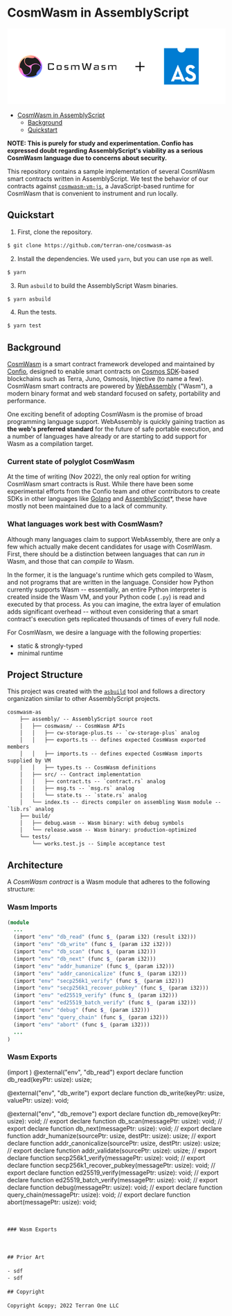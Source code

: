# CosmWasm in AssemblyScript

<div align="center">

![image](./banner.png)

</div>

<!-- TOC -->
* [CosmWasm in AssemblyScript](#cosmwasm-in-assemblyscript)
	* [Background](#background)
	* [Quickstart](#quickstart)
<!-- TOC -->

**NOTE: This is purely for study and experimentation. Confio has expressed doubt regarding AssemblyScript's viability as a serious CosmWasm language due to concerns about security.**

This repository contains a sample implementation of several CosmWasm smart contracts written in AssemblyScript. We test the behavior of our contracts against [`cosmwasm-vm-js`](https://github.com/terran-one/cosmwasm-vm-js), a JavaScript-based runtime for CosmWasm that is convenient to instrument and run locally.


## Quickstart

1. First, clone the repository.

```bash
$ git clone https://github.com/terran-one/cosmwasm-as
```

2. Install the dependencies. We used `yarn`, but you can use `npm` as well.
```bash
$ yarn
```

3. Run `asbuild` to build the AssemblyScript Wasm binaries.

```bash
$ yarn asbuild
```

4. Run the tests.

```bash
$ yarn test
```


## Background

[CosmWasm](https://cosmwasm.com) is a smart contract framework developed and maintained by [Confio](https://confio.io), designed to enable smart contracts on [Cosmos SDK](https://v1.cosmos.network/sdk)-based blockchains such as Terra, Juno, Osmosis, Injective (to name a few).
CosmWasm smart contracts are powered by [WebAssembly](https://webassembly.org/) ("Wasm"), a modern binary format and web standard focused on safety, portability and performance.

One exciting benefit of adopting CosmWasm is the promise of broad programming language support.
WebAssembly is quickly gaining traction as **the web's preferred standard** for the future of safe portable execution, and a number of languages have already or are starting to add support for Wasm as a compilation target.

### Current state of polyglot CosmWasm

At the time of writing (Nov 2022), the only real option for writing CosmWasm smart contracts is Rust.
While there have been some experimental efforts from the Confio team and other contributors to create SDKs in other languages like [Golang](https://github.com/cosmwasm/cosmwasm-go) and [AssemblyScript](https://github.com/CosmWasm/cosmwasm/tree/assemblyscript/contracts/assemblyscript-poc)*,
these have mostly not been maintained due to a lack of community.

### What languages work best with CosmWasm?

Although many languages claim to support WebAssembly, there are only a few which actually make decent candidates for usage with CosmWasm.
First, there should be a distinction between languages that can *run in* Wasm, and those that can *compile to* Wasm.

In the former, it is the language's runtime which gets compiled to Wasm, and not programs that are written in the language.
Consider how Python currently supports Wasm -- essentially, an entire Python interpreter is created inside the Wasm VM,
and your Python code (`.py`) is read and executed by that process. As you can imagine, the extra layer of emulation adds significant overhead --
without even considering that a smart contract's execution gets replicated thousands of times of every full node.

For CosmWasm, we desire a language with the following properties:

- static & strongly-typed
- minimal runtime

## Project Structure

This project was created with the [`asbuild`](https://github.com/AssemblyScript/asbuild) tool and follows a directory organization similar to other AssemblyScript projects.

```text
cosmwasm-as
    ├── assembly/ -- AssemblyScript source root
    │   ├── cosmwasm/ -- CosmWasm APIs
    │   │   ├── cw-storage-plus.ts -- `cw-storage-plus` analog
    │   │   ├── exports.ts -- defines expected CosmWasm exported members
    │   │   ├── imports.ts -- defines expected CosmWasm imports supplied by VM
    │   │   ├── types.ts -- CosmWasm definitions
    │   ├── src/ -- Contract implementation
    │   │   ├── contract.ts -- `contract.rs` analog
    │   │   ├── msg.ts -- `msg.rs` analog
    │   │   └── state.ts -- `state.rs` analog
    │   └── index.ts -- directs compiler on assembling Wasm module -- `lib.rs` analog
    ├── build/
    │   ├── debug.wasm -- Wasm binary: with debug symbols
    │   └── release.wasm -- Wasm binary: production-optimized
    └── tests/
        └── works.test.js -- Simple acceptance test
```

## Architecture

A *CosmWasm contract* is a Wasm module that adheres to the following structure:

### Wasm Imports

```ruby
(module
  ...
  (import "env" "db_read" (func $_ (param i32) (result i32)))
  (import "env" "db_write" (func $_ (param i32 i32)))
  (import "env" "db_scan" (func $_ (param i32)))
  (import "env" "db_next" (func $_ (param i32)))
  (import "env" "addr_humanize" (func $_ (param i32)))
  (import "env" "addr_canonicalize" (func $_ (param i32)))
  (import "env" "secp256k1_verify" (func $_ (param i32)))
  (import "env" "secp256k1_recover_pubkey" (func $_ (param i32)))
  (import "env" "ed25519_verify" (func $_ (param i32)))
  (import "env" "ed25519_batch_verify" (func $_ (param i32)))
  (import "env" "debug" (func $_ (param i32)))
  (import "env" "query_chain" (func $_ (param i32)))
  (import "env" "abort" (func $_ (param i32)))
  ...
)
```

### Wasm Exports

(import )
@external("env", "db_read")
export declare function db_read(keyPtr: usize): usize;

@external("env", "db_write")
export declare function db_write(keyPtr: usize, valuePtr: usize): void;

@external("env", "db_remove")
export declare function db_remove(keyPtr: usize): void;
// export declare function db_scan(messagePtr: usize): void;
// export declare function db_next(messagePtr: usize): void;
// export declare function addr_humanize(sourcePtr: usize, destPtr: usize): usize;
// export declare function addr_canonicalize(sourcePtr: usize, destPtr: usize): usize;
// export declare function addr_validate(sourcePtr: usize): usize;
// export declare function secp256k1_verify(messagePtr: usize): void;
// export declare function secp256k1_recover_pubkey(messagePtr: usize): void;
// export declare function ed25519_verify(messagePtr: usize): void;
// export declare function ed25519_batch_verify(messagePtr: usize): void;
// export declare function debug(messagePtr: usize): void;
// export declare function query_chain(messagePtr: usize): void;
// export declare function abort(messagePtr: usize): void;

```


### Wasm Exports



## Prior Art

- sdf
- sdf

## Copyright

Copyright &copy; 2022 Terran One LLC

